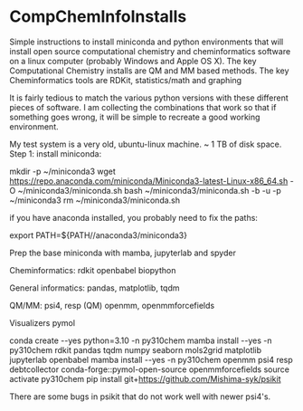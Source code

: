# CompChemInfoInstalls
Simple instructions to install miniconda and python environments 
that will install open source computational chemistry and cheminformatics software 
on a linux computer (probably Windows and Apple OS X).
The key Computational Chemistry installs are QM and MM based methods.
The key Cheminformatics tools are RDKit, statistics/math and graphing

It is fairly tedious to match the various python versions with these different pieces of software.
I am collecting the combinations that work so that if something goes wrong, it will be simple to
recreate a good working environment.

My test system is a very old, ubuntu-linux machine. ~ 1 TB of disk space.
Step 1: install miniconda:

mkdir -p ~/miniconda3
wget https://repo.anaconda.com/miniconda/Miniconda3-latest-Linux-x86_64.sh -O ~/miniconda3/miniconda.sh
bash ~/miniconda3/miniconda.sh -b -u -p ~/miniconda3
rm ~/miniconda3/miniconda.sh 

if you have anaconda installed, you probably need to fix the paths:

export PATH=${PATH//anaconda3/miniconda3}

Prep the base miniconda with mamba, jupyterlab and spyder

Cheminformatics:
rdkit openbabel
biopython

General informatics:
pandas, matplotlib, tqdm

QM/MM:
psi4, resp (QM)
openmm, openmmforcefields

Visualizers
pymol


conda create --yes python=3.10 -n py310chem
mamba install --yes -n py310chem rdkit pandas tqdm numpy seaborn mols2grid matplotlib jupyterlab openbabel
mamba install --yes -n py310chem openmm psi4 resp debtcollector conda-forge::pymol-open-source openmmforcefields
source activate py310chem
pip install git+https://github.com/Mishima-syk/psikit

There are some bugs in psikit that do not work well with newer psi4's.



